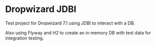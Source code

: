 # Dropwizard JDBI

Test project for Dropwizard 7.1 using JDBI to interact with a DB.

Also using Flyway and H2 to create an in memory DB with test data for integration testing.